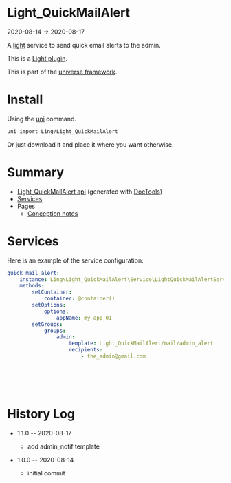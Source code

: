 Light_QuickMailAlert
===========
2020-08-14 -> 2020-08-17



A [light](https://github.com/lingtalfi/Light) service to send quick email alerts to the admin.


This is a [Light plugin](https://github.com/lingtalfi/Light/blob/master/doc/pages/plugin.md).

This is part of the [universe framework](https://github.com/karayabin/universe-snapshot).


Install
==========
Using the [uni](https://github.com/lingtalfi/universe-naive-importer) command.
```bash
uni import Ling/Light_QuickMailAlert
```

Or just download it and place it where you want otherwise.






Summary
===========
- [Light_QuickMailAlert api](https://github.com/lingtalfi/Light_QuickMailAlert/blob/master/doc/api/Ling/Light_QuickMailAlert.md) (generated with [DocTools](https://github.com/lingtalfi/DocTools))
- [Services](#services)
- Pages
    - [Conception notes](https://github.com/lingtalfi/Light_QuickMailAlert/blob/master/doc/pages/conception-notes.md)






Services
=========


Here is an example of the service configuration:

```yaml
quick_mail_alert:
    instance: Ling\Light_QuickMailAlert\Service\LightQuickMailAlertService
    methods:
        setContainer:
            container: @container()
        setOptions:
            options:
                appName: my app 01
        setGroups:
            groups:
                admin:
                    template: Light_QuickMailAlert/mail/admin_alert
                    recipients:
                        - the_admin@gmail.com







```



History Log
=============

- 1.1.0 -- 2020-08-17

    - add admin_notif template
    
- 1.0.0 -- 2020-08-14

    - initial commit